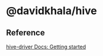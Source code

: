 # @davidkhala/hive

## Reference
[hive-driver Docs: Getting started](https://github.com/lenchv/hive-driver/blob/master/docs/readme.md)
